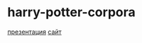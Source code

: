 # harry-potter-corpora
[презентация](https://docs.google.com/presentation/d/1N0JBMHzabTQvnwAhPGQY9TMQxZh_gSFt2Hd-HlPwA7I/edit#slide=id.gf366dffa24_0_55)
[сайт](http://hpc.pythonanywhere.com/)
